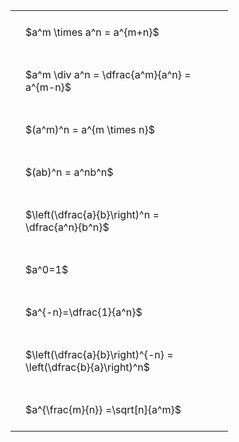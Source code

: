 ---
---

#  
<br>
<style type="text/css">
#T_783cf th.col_heading {
  text-align: left;
  font-size: 1em;
}
#T_783cf td {
  text-align: left;
  font-size: 1em;
  padding: 1.5em;
}
#T_783cf_row0_col0, #T_783cf_row1_col0, #T_783cf_row2_col0, #T_783cf_row3_col0, #T_783cf_row4_col0, #T_783cf_row5_col0, #T_783cf_row6_col0, #T_783cf_row7_col0, #T_783cf_row8_col0 {
  width: 300px;
  white-space: pre-wrap;
}
</style>
<table id="T_783cf">
  <thead>
  </thead>
  <tbody>
    <tr>
      <td id="T_783cf_row0_col0" class="data row0 col0" >$a^m \times a^n = a^{m+n}$</td>
    </tr>
    <tr>
      <td id="T_783cf_row1_col0" class="data row1 col0" >$a^m \div a^n = \dfrac{a^m}{a^n} = a^{m-n}$</td>
    </tr>
    <tr>
      <td id="T_783cf_row2_col0" class="data row2 col0" >$(a^m)^n = a^{m \times n}$</td>
    </tr>
    <tr>
      <td id="T_783cf_row3_col0" class="data row3 col0" >$(ab)^n = a^nb^n$</td>
    </tr>
    <tr>
      <td id="T_783cf_row4_col0" class="data row4 col0" >$\left(\dfrac{a}{b}\right)^n = \dfrac{a^n}{b^n}$</td>
    </tr>
    <tr>
      <td id="T_783cf_row5_col0" class="data row5 col0" >$a^0=1$</td>
    </tr>
    <tr>
      <td id="T_783cf_row6_col0" class="data row6 col0" >$a^{-n}=\dfrac{1}{a^n}$</td>
    </tr>
    <tr>
      <td id="T_783cf_row7_col0" class="data row7 col0" >$\left(\dfrac{a}{b}\right)^{-n} = \left(\dfrac{b}{a}\right)^n$</td>
    </tr>
    <tr>
      <td id="T_783cf_row8_col0" class="data row8 col0" >$a^{\frac{m}{n}} =\sqrt[n]{a^m}$</td>
    </tr>
  </tbody>
</table>
